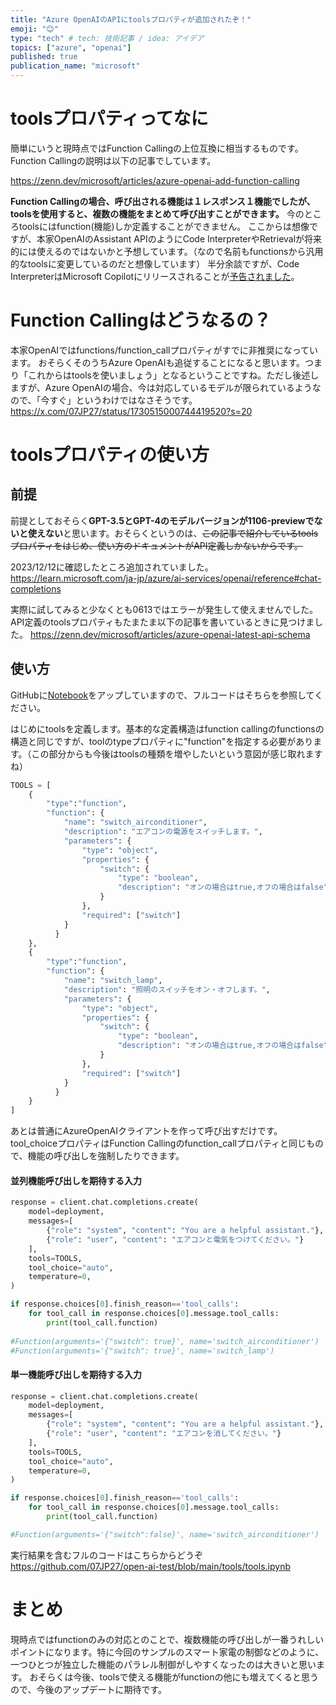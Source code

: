 ```yaml
---
title: "Azure OpenAIのAPIにtoolsプロパティが追加されたぞ！"
emoji: "😊"
type: "tech" # tech: 技術記事 / idea: アイデア
topics: ["azure", "openai"]
published: true
publication_name: "microsoft"
---
```


# toolsプロパティってなに
簡単にいうと現時点ではFunction Callingの上位互換に相当するものです。Function Callingの説明は以下の記事でしています。

https://zenn.dev/microsoft/articles/azure-openai-add-function-calling

**Function Callingの場合、呼び出される機能は１レスポンス１機能でしたが、toolsを使用すると、複数の機能をまとめて呼び出すことができます。**
今のところtoolsにはfunction(機能)しか定義することができません。
ここからは想像ですが、本家OpenAIのAssistant APIのようにCode InterpreterやRetrievalが将来的には使えるのではないかと予想しています。（なので名前もfunctionsから汎用的なtoolsに変更しているのだと想像しています）
半分余談ですが、Code InterpreterはMicrosoft Copilotにリリースされることが[予告されました](https://blogs.microsoft.com/blog/2023/12/05/celebrating-the-first-year-of-copilot-with-significant-new-innovations/)。

# Function Callingはどうなるの？
本家OpenAIではfunctions/function_callプロパティがすでに非推奨になっています。
おそらくそのうちAzure OpenAIも追従することになると思います。つまり「これからはtoolsを使いましょう」となるということですね。ただし後述しますが、Azure OpenAIの場合、今は対応しているモデルが限られているようなので、「今すぐ」というわけではなさそうです。
https://x.com/07JP27/status/1730515000744419520?s=20


# toolsプロパティの使い方
## 前提
前提としておそらく**GPT-3.5とGPT-4のモデルバージョンが1106-previewでないと使えない**と思います。おそらくというのは、~~この記事で紹介しているtoolsプロパティをはじめ、使い方のドキュメントがAPI定義しかないからです。~~

2023/12/12に確認したところ追加されていました。
https://learn.microsoft.com/ja-jp/azure/ai-services/openai/reference#chat-completions

実際に試してみると少なくとも0613ではエラーが発生して使えませんでした。
API定義のtoolsプロパティもたまたま以下の記事を書いているときに見つけました。
https://zenn.dev/microsoft/articles/azure-openai-latest-api-schema

## 使い方
GitHubに[Notebook](https://github.com/07JP27/open-ai-test/blob/main/tools/tools.ipynb)をアップしていますので、フルコードはそちらを参照してください。

はじめにtoolsを定義します。基本的な定義構造はfunction callingのfunctionsの構造と同じですが、toolのtypeプロパティに"function"を指定する必要があります。（この部分からも今後はtoolsの種類を増やしたいという意図が感じ取れますね）
```python
TOOLS = [
    {
        "type":"function",
        "function": {
            "name": "switch_airconditioner",
            "description": "エアコンの電源をスイッチします。",
            "parameters": {
                "type": "object",
                "properties": {
                    "switch": {
                        "type": "boolean",
                        "description": "オンの場合はtrue,オフの場合はfalse"
                    }
                },
                "required": ["switch"]
            }
          }
    },
    {
        "type":"function",
        "function": {
            "name": "switch_lamp",
            "description": "照明のスイッチをオン・オフします。",
            "parameters": {
                "type": "object",
                "properties": {
                    "switch": {
                        "type": "boolean",
                        "description": "オンの場合はtrue,オフの場合はfalse"
                    }
                },
                "required": ["switch"]
            }
          }
    }
]
```

あとは普通にAzureOpenAIクライアントを作って呼び出すだけです。
tool_choiceプロパティはFunction Callingのfunction_callプロパティと同じもので、機能の呼び出しを強制したりできます。

#### 並列機能呼び出しを期待する入力
```python
response = client.chat.completions.create(
    model=deployment,
    messages=[
        {"role": "system", "content": "You are a helpful assistant."},
        {"role": "user", "content": "エアコンと電気をつけてください。"}
    ],
    tools=TOOLS,
    tool_choice="auto",
    temperature=0,
)

if response.choices[0].finish_reason=='tool_calls':
    for tool_call in response.choices[0].message.tool_calls:
        print(tool_call.function)
    
#Function(arguments='{"switch": true}', name='switch_airconditioner')
#Function(arguments='{"switch": true}', name='switch_lamp')
```
#### 単一機能呼び出しを期待する入力
```python
response = client.chat.completions.create(
    model=deployment,
    messages=[
        {"role": "system", "content": "You are a helpful assistant."},
        {"role": "user", "content": "エアコンを消してください。"}
    ],
    tools=TOOLS,
    tool_choice="auto",
    temperature=0,
)

if response.choices[0].finish_reason=='tool_calls':
    for tool_call in response.choices[0].message.tool_calls:
        print(tool_call.function)

#Function(arguments='{"switch":false}', name='switch_airconditioner')

```

実行結果を含むフルのコードはこちらからどうぞ
https://github.com/07JP27/open-ai-test/blob/main/tools/tools.ipynb

# まとめ
現時点ではfunctionのみの対応とのことで、複数機能の呼び出しが一番うれしいポイントになります。特に今回のサンプルのスマート家電の制御などのように、一つひとつが独立した機能のパラレル制御がしやすくなったのは大きいと思います。
おそらくは今後、toolsで使える機能がfunctionの他にも増えてくると思うので、今後のアップデートに期待です。